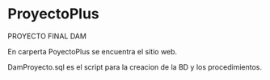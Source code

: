# ProyectoPlus
PROYECTO FINAL DAM


En carperta PoyectoPlus se encuentra el sitio web.


DamProyecto.sql es el script para la creacion de la BD y los procedimientos.
